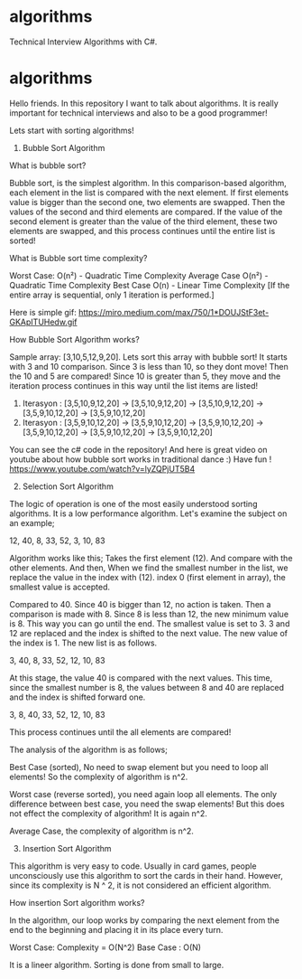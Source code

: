 # algorithms
Technical Interview Algorithms with C#. 

# algorithms

Hello friends. In this repository I want to talk about algorithms. It is really important for technical interviews and also to be a good programmer!

Lets start with sorting algorithms!

1) Bubble Sort Algorithm

What is bubble sort?

Bubble sort, is the simplest algorithm. In this comparison-based algorithm, each element in the list is compared with the next element. If first elements value is bigger than the second one, two elements are swapped. Then the values of the second and third elements are compared. If the value of the second element is greater than the value of the third element, these two elements are swapped, and this process continues until the entire list is sorted!

What is Bubble sort time complexity?

Worst Case: O(n²) - Quadratic Time Complexity
Average Case O(n²) - Quadratic Time Complexity
Best Case O(n) - Linear Time Complexity [If the entire array is sequential, only 1 iteration is performed.]

Here is simple gif: https://miro.medium.com/max/750/1*DOUJStF3et-GKApITUHedw.gif

How Bubble Sort Algorithm works?

Sample array: [3,10,5,12,9,20]. Lets sort this array with bubble sort! It starts with 3 and 10 comparison. Since 3 is less than 10, so they dont move! Then the 10 and 5 are compared! Since 10 is greater than 5, they move and the iteration process continues in this way until the list items are listed!

1. Iterasyon : [3,5,10,9,12,20] → [3,5,10,9,12,20] → [3,5,10,9,12,20] → [3,5,9,10,12,20] → [3,5,9,10,12,20]
2. Iterasyon : [3,5,9,10,12,20] → [3,5,9,10,12,20] → [3,5,9,10,12,20] → [3,5,9,10,12,20] → [3,5,9,10,12,20] → [3,5,9,10,12,20]

You can see the c# code in the repository! And here is great video on youtube about how bubble sort works in traditional dance :) Have fun ! https://www.youtube.com/watch?v=lyZQPjUT5B4

2) Selection Sort Algorithm

The logic of operation is one of the most easily understood sorting algorithms. It is a low performance algorithm. Let's examine the subject on an example;

12, 40, 8, 33, 52, 3, 10, 83

Algorithm works like this; Takes the first element (12). And compare with the other elements. And then, When we find the smallest number in the list, we replace the value in the index with (12). index 0 (first element in array), the smallest value is accepted.

Compared to 40. Since 40 is bigger than 12, no action is taken. Then a comparison is made with 8. Since 8 is less than 12, the new minimum value is 8. This way you can go until the end. The smallest value is set to 3. 3 and 12 are replaced and the index is shifted to the next value. The new value of the index is 1. The new list is as follows.

3, 40, 8, 33, 52, 12, 10, 83

At this stage, the value 40 is compared with the next values. This time, since the smallest number is 8, the values between 8 and 40 are replaced and the index is shifted forward one.

3, 8, 40, 33, 52, 12, 10, 83

This process continues until the all elements are compared!

The analysis of the algorithm is as follows;

Best Case (sorted), No need to swap element but you need to loop all elements! So the complexity of algorithm is n^2.

Worst case (reverse sorted), you need again loop all elements. The only difference between best case, you need the swap elements! But this does not effect the complexity of algorithm! It is again n^2.

Average Case, the complexity of algorithm is n^2.

3. Insertion Sort Algorithm

This algorithm is very easy to code. Usually in card games, people unconsciously use this algorithm to sort the cards in their hand. However, since its complexity is N ^ 2, it is not considered an efficient algorithm.

How insertion Sort algorithm works?

In the algorithm, our loop works by comparing the next element from the end to the beginning and placing it in its place every turn.

Worst Case: Complexity = O(N^2)
Base Case : O(N)

It is a lineer algorithm. Sorting is done from small to large.



